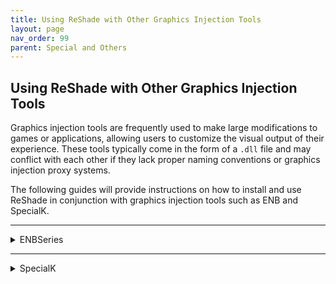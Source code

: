 ```yaml
---
title: Using ReShade with Other Graphics Injection Tools
layout: page
nav_order: 99
parent: Special and Others
---
```


## **Using ReShade with Other Graphics Injection Tools**

Graphics injection tools are frequently used to make large modifications to games or applications, allowing users to customize the visual output of their experience. These tools typically come in the form of a `.dll` file and may conflict with each other if they lack proper naming conventions or graphics injection proxy systems.

The following guides will provide instructions on how to install and use ReShade in conjunction with graphics injection tools such as ENB and SpecialK.

---

<details markdown="block" class="details-tree">
<summary>ENBSeries</summary>

ENBSeries is a project developed by Boris Vorontsov that allows users to massively overhaul the visuals of games it is built for. It is a powerful graphics modification tool that can greatly enhance the visual quality of it's games. One of the key features of ENBSeries is its flexibility and customization options. Users can tweak various parameters and settings to achieve their desired visual style. This level of customization allows for a highly personalized gaming experience, tailored to individual preferences.

---

## Installing ENB alongside ReShade:

When multiple mods are combined in a single game, various issues can arise, such as conflicting file names or simultaneous access to internal game resources, that can result in glitches or crashes.

ENBSeries is commonly used in conjunction with ReShade to provide additional customization options for game visuals.

Unlike ReShade, ENBSeries is not a generic tool. Each game requires its own specific version of ENBSeries for compatibility. However, it offers access to a wider range of internal game resources that are tailored to that specific game, such as time of day, information about textures ingame, skin detection, and more.

---

<details markdown="block" class="details-tree">
<summary>Loading ReShade and ENB via ENBProxy</summary>

1. Download [ENBSeries](http://enbdev.com/download.html) for the game you want to use. It's recommended to look for websites that already provide ENB presets, as the default download only includes a few example shaders.

2. Extract the contents of the downloaded zip/rar file into the root folder of your game. If you're unsure about the location of the root folder, refer to [this guide](https://guides.martysmods.com/docs/special-and-others/finding-your-game-executable-and-directory/) for assistance.

3. Rename the reshade .dll file to `reshade.dll`.

4. Open the `enbseries.ini` file and edit the following lines:
```
EnableProxyLibrary=true
InitProxyFunctions=false
ProxyLibrary=reshade.dll
```
5.  Save the edits you made.

{: .warning }
Make sure to follow the capitalization as shown in the guide, otherwise you will have problems loading ENB or ReShade 


</details>

---

<details markdown="block" class="details-tree">
<summary>Loading ReShade and ENB via Ultimate ASI Loader</summary>

For older DirectX 9 games we might need some other mods to make everything work together, one of those is [Ultimate ASI Loader](https://github.com/ThirteenAG/Ultimate-ASI-Loader).

1. Download the latest [ASI Loader](https://github.com/ThirteenAG/Ultimate-ASI-Loader/releases/) release.

2. Extract the contents of the downloaded zip/rar file into the root folder of your game. If you're unsure about the location of the root folder, refer to [this guide](https://guides.martysmods.com/docs/special-and-others/finding-your-game-executable-and-directory/) for assistance.

3. If there are conflicting file names for the ASI Loader file, you can use one of the examples listed below.

![ASI File names](../images/using-reshade-with-other-grapahics-injection-tools/ASI_filenames.png)

4. create a new folder called `plugins` in the root folder of the game.

5. Move the ReShade files to the plugins folder, these being:
```
reshade-shaders
ReShade.ini
ReshadePreset.ini
d3d9.dll
```
6. After moving the reshade files to the plugins folder, change the extension on the reshade file from `d3d9.dll` to `d3d9.asi`

7. Download and extract the ENBSeries files into the root folder of the game.

{: . important  }

The reshade installation is now being loaded from the plugins folder, every new shader and texture added should go into ``GAME_FOLDER/plugins/reshade-shaders/`` and ReShade Addons should go into ``GAME_FOLDER/plugins/``

</details>

</details>

---

<details markdown="block" class="details-tree">
<summary>SpecialK</summary>

SpecialK is a project developed by Kaldaien that aims to improve game performance and provide additional features for PC games, such as fine tunning HDR settings and providing support for custom textures. It is a powerful tool that can help optimize games and enhance the overall gaming experience. 

---

## Installing ReShade alongside SpecialK

As with any combination of mods, installing SpecialK with reshade may cause issues with games ranging from graphical glitches to stutters, bad performance and crashes.

---

<details markdown="block" class="details-tree">
<summary>Loading ReShade and SpecialK</summary>

1. Download and install Special K Injection Frontend ([SKIF](https://www.special-k.info/)).

2. The installer will create a shortcut on your desktop. Upon the first launch, it will automatically detect and list all the games installed on your PC.

3. Install ReShade following the usual installation process.

4. Double-click on the game in the SpecialK launcher, and it will launch with both SpecialK and ReShade.

5. To open the SpecialK GUI, press `Ctrl+Shift+Backspace`.

![SpecialK Shortcut](../images/using-reshade-with-other-grapahics-injection-tools/crtl_shift_backspace.png)

For more information check out he official SpecialK [wiki](https://wiki.special-k.info/en/SpecialK/ReShade) page for reshade

{: .warning}

Do not use SpecialK in multiplayer games.

</details>

</details>
